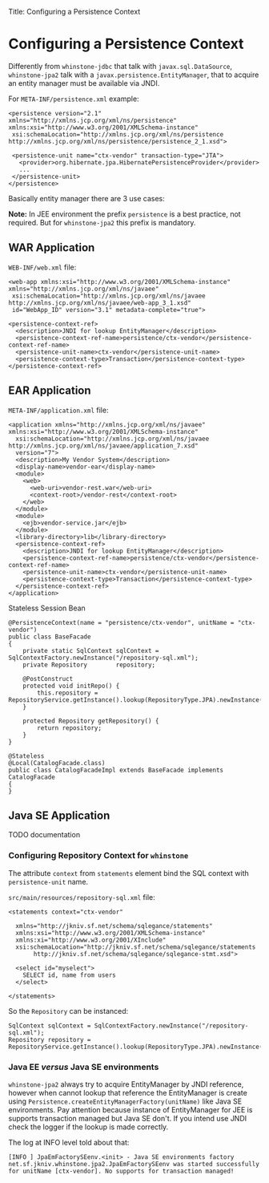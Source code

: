 Title: Configuring a Persistence Context

# Configuring a Persistence Context

Differently from `whinstone-jdbc` that talk with `javax.sql.DataSource`, `whinstone-jpa2` talk with a `javax.persistence.EntityManager`, that to acquire an entity manager must be available via JNDI.


For `META-INF/persistence.xml` example:

    <persistence version="2.1" xmlns="http://xmlns.jcp.org/xml/ns/persistence" xmlns:xsi="http://www.w3.org/2001/XMLSchema-instance"
     xsi:schemaLocation="http://xmlns.jcp.org/xml/ns/persistence http://xmlns.jcp.org/xml/ns/persistence/persistence_2_1.xsd">
    
     <persistence-unit name="ctx-vendor" transaction-type="JTA">
       <provider>org.hibernate.jpa.HibernatePersistenceProvider</provider>
       ...
     </persistence-unit>
    </persistence>

Basically entity manager there are 3 use cases:

**Note:** In JEE environment the prefix `persistence` is a best practice, not required. But for `whinstone-jpa2` this prefix is mandatory.

## WAR Application


`WEB-INF/web.xml` file:

    <web-app xmlns:xsi="http://www.w3.org/2001/XMLSchema-instance" xmlns="http://xmlns.jcp.org/xml/ns/javaee"
     xsi:schemaLocation="http://xmlns.jcp.org/xml/ns/javaee http://xmlns.jcp.org/xml/ns/javaee/web-app_3_1.xsd"
     id="WebApp_ID" version="3.1" metadata-complete="true">

    <persistence-context-ref>
      <description>JNDI for lookup EntityManager</description>
      <persistence-context-ref-name>persistence/ctx-vendor</persistence-context-ref-name>
      <persistence-unit-name>ctx-vendor</persistence-unit-name>
      <persistence-context-type>Transaction</persistence-context-type>
    </persistence-context-ref>

## EAR Application


`META-INF/application.xml` file:

    <application xmlns="http://xmlns.jcp.org/xml/ns/javaee" xmlns:xsi="http://www.w3.org/2001/XMLSchema-instance"
      xsi:schemaLocation="http://xmlns.jcp.org/xml/ns/javaee http://xmlns.jcp.org/xml/ns/javaee/application_7.xsd"
      version="7">
      <description>My Vendor System</description>
      <display-name>vendor-ear</display-name>
      <module>
        <web>
          <web-uri>vendor-rest.war</web-uri>
          <context-root>/vendor-rest</context-root>
        </web>
      </module>
      <module>
        <ejb>vendor-service.jar</ejb>
      </module>
      <library-directory>lib</library-directory>
      <persistence-context-ref>
        <description>JNDI for lookup EntityManager</description>
        <persistence-context-ref-name>persistence/ctx-vendor</persistence-context-ref-name>
        <persistence-unit-name>ctx-vendor</persistence-unit-name>
        <persistence-context-type>Transaction</persistence-context-type>
      </persistence-context-ref>
    </application>

Stateless Session Bean

    @PersistenceContext(name = "persistence/ctx-vendor", unitName = "ctx-vendor")
    public class BaseFacade
    { 
        private static SqlContext sqlContext = SqlContextFactory.newInstance("/repository-sql.xml");        
        private Repository        repository;
                
        @PostConstruct
        protected void initRepo() {
            this.repository = RepositoryService.getInstance().lookup(RepositoryType.JPA).newInstance(sqlContext);
        }
        
        protected Repository getRepository() {
            return repository;
        }
    }
    
    @Stateless
    @Local(CatalogFacade.class)
    public class CatalogFacadeImpl extends BaseFacade implements CatalogFacade
    {
    }
    
## Java SE Application

TODO documentation

### Configuring Repository Context for `whinstone`


The attribute `context` from `statements` element bind the SQL context with `persistence-unit` name.
 
 
`src/main/resources/repository-sql.xml` file:
 
    <statements context="ctx-vendor"
       
      xmlns="http://jkniv.sf.net/schema/sqlegance/statements" 
      xmlns:xsi="http://www.w3.org/2001/XMLSchema-instance"
      xmlns:xi="http://www.w3.org/2001/XInclude"
      xsi:schemaLocation="http://jkniv.sf.net/schema/sqlegance/statements
           http://jkniv.sf.net/schema/sqlegance/sqlegance-stmt.xsd">
    
      <select id="myselect">
        SELECT id, name from users
      </select>
    
    </statements>


So the `Repository` can be instanced:

    SqlContext sqlContext = SqlContextFactory.newInstance("/repository-sql.xml");
    Repository repository = RepositoryService.getInstance().lookup(RepositoryType.JPA).newInstance(sqlContext);


###  Java EE *versus* Java SE environments

`whinstone-jpa2` always try to acquire EntityManager by JNDI reference, however when cannot lookup that reference the EntityManager is create using `Persistence.createEntityManagerFactory(unitName)` like Java SE environments. Pay attention because instance of EntityManager for JEE is supports transaction managed but Java SE don't. If you intend use JNDI check the logger if the lookup is made correctly. 


The log at INFO level told about that:

    [INFO ] JpaEmFactorySEenv.<init> - Java SE environments factory net.sf.jkniv.whinstone.jpa2.JpaEmFactorySEenv was started successfully for unitName [ctx-vendor]. No supports for transaction managed!

    
